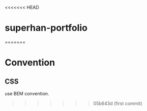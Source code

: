 <<<<<<< HEAD
# superhan-portfolio
=======
# Convention

## CSS

use BEM convention.
>>>>>>> 05b643d (first commit)

